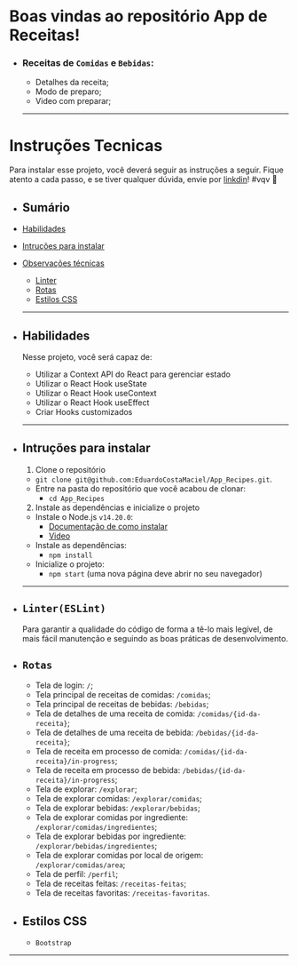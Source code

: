 # Boas vindas ao repositório App de Receitas!

- ### Receitas de `Comidas` e `Bebidas`:

  - Detalhes da receita;
  - Modo de preparo;
  - Video com preparar;

  ***

# Instruções Tecnicas

Para instalar esse projeto, você deverá seguir as instruções a seguir. Fique atento a cada passo, e se tiver qualquer dúvida, envie por [linkdin](https://www.linkedin.com/in/eduardocostamaciel/)! #vqv 🚀

- ## Sumário

- [Habilidades](#habilidades)
- [Intruções para instalar](#intruções-para-instalar)
- [Observações técnicas](#observações-técnicas)

  - [Linter](#linter)
    <!-- - [Execução de testes de requisito](#execução-de-testes-de-requisito) -->
    <!-- - [API's](#apis) -->
  - [Rotas](#rotas)
  - [Estilos CSS](#Estilos-CSS)

  ***

- ## Habilidades

  Nesse projeto, você será capaz de:

  <!-- - Utilizar Redux para gerenciar estado -->
  <!-- - Utilizar a biblioteca React-Redux -->

  - Utilizar a Context API do React para gerenciar estado
  - Utilizar o React Hook useState
  - Utilizar o React Hook useContext
  - Utilizar o React Hook useEffect
  - Criar Hooks customizados

  ***

- ## Intruções para instalar

  1. Clone o repositório

  - `git clone git@github.com:EduardoCostaMaciel/App_Recipes.git`.
  - Entre na pasta do repositório que você acabou de clonar:
    - `cd App_Recipes`

  2. Instale as dependências e inicialize o projeto

  - Instale o Node.js `v14.20.0`:
    - [Documentação de como instalar](https://github.com/nvm-sh/nvm)
    - [Video](https://www.youtube.com/watch?v=od0bN4ezuao&t=305s)
  - Instale as dependências:
    - `npm install`
  - Inicialize o projeto:
    - `npm start` (uma nova página deve abrir no seu navegador)

  ***

- ## `Linter(ESLint)`

  Para garantir a qualidade do código de forma a tê-lo mais legível, de mais fácil manutenção e seguindo as boas práticas de desenvolvimento.

<!-- ## `Execução de testes de requisito`

Esse comando roda a suite de testes do Cypress que valida se o fluxo geral estão funcionando como deveriam.
  - `npm run cy`;

Você pode também executar o comando a baixo para ter um resultado visual dos testes executados.
  - `npm run cy:open`;

`Atenção:` Sua aplicação deve estar rodando para o Cypress no terminal poder testar. -->

<!-- ## `APIs`
  * em breve -->

- ## `Rotas`

  - Tela de login: `/`;
  - Tela principal de receitas de comidas: `/comidas`;
  - Tela principal de receitas de bebidas: `/bebidas`;
  - Tela de detalhes de uma receita de comida: `/comidas/{id-da-receita}`;
  - Tela de detalhes de uma receita de bebida: `/bebidas/{id-da-receita}`;
  - Tela de receita em processo de comida: `/comidas/{id-da-receita}/in-progress`;
  - Tela de receita em processo de bebida: `/bebidas/{id-da-receita}/in-progress`;
  - Tela de explorar: `/explorar`;
  - Tela de explorar comidas: `/explorar/comidas`;
  - Tela de explorar bebidas: `/explorar/bebidas`;
  - Tela de explorar comidas por ingrediente: `/explorar/comidas/ingredientes`;
  - Tela de explorar bebidas por ingrediente: `/explorar/bebidas/ingredientes`;
  - Tela de explorar comidas por local de origem: `/explorar/comidas/area`;
  - Tela de perfil: `/perfil`;
  - Tela de receitas feitas: `/receitas-feitas`;
  - Tela de receitas favoritas: `/receitas-favoritas`.

- ## Estilos CSS
  - `Bootstrap`

<!-- Por exemplo, caso queira implementar um [botão](https://react-bootstrap.github.io/components/buttons/):

Para mais informações, consulte a [documentação](https://react-bootstrap.github.io/getting-started/introduction/) -->

---

